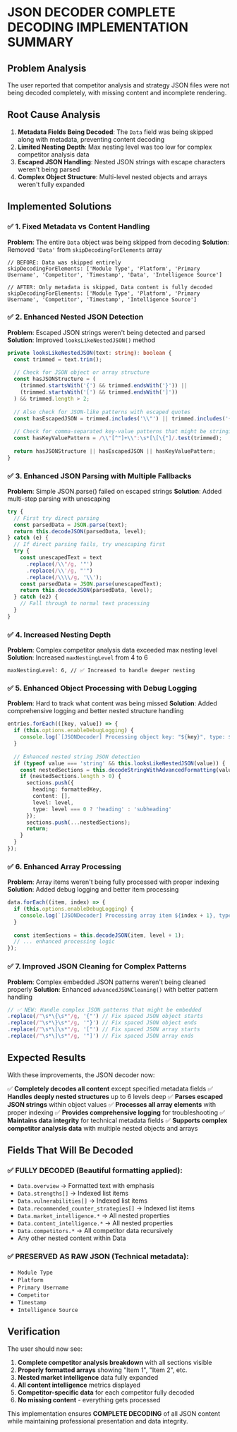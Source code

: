 # JSON DECODER COMPLETE DECODING IMPLEMENTATION SUMMARY

## Problem Analysis
The user reported that competitor analysis and strategy JSON files were not being decoded completely, with missing content and incomplete rendering.

## Root Cause Analysis
1. **Metadata Fields Being Decoded**: The `Data` field was being skipped along with metadata, preventing content decoding
2. **Limited Nesting Depth**: Max nesting level was too low for complex competitor analysis data
3. **Escaped JSON Handling**: Nested JSON strings with escape characters weren't being parsed
4. **Complex Object Structure**: Multi-level nested objects and arrays weren't fully expanded

## Implemented Solutions

### ✅ 1. Fixed Metadata vs Content Handling
**Problem**: The entire `Data` object was being skipped from decoding
**Solution**: Removed `'Data'` from `skipDecodingForElements` array
```tsx
// BEFORE: Data was skipped entirely
skipDecodingForElements: ['Module Type', 'Platform', 'Primary Username', 'Competitor', 'Timestamp', 'Data', 'Intelligence Source']

// AFTER: Only metadata is skipped, Data content is fully decoded
skipDecodingForElements: ['Module Type', 'Platform', 'Primary Username', 'Competitor', 'Timestamp', 'Intelligence Source']
```

### ✅ 2. Enhanced Nested JSON Detection
**Problem**: Escaped JSON strings weren't being detected and parsed
**Solution**: Improved `looksLikeNestedJSON()` method
```typescript
private looksLikeNestedJSON(text: string): boolean {
  const trimmed = text.trim();
  
  // Check for JSON object or array structure
  const hasJSONStructure = (
    (trimmed.startsWith('{') && trimmed.endsWith('}')) ||
    (trimmed.startsWith('[') && trimmed.endsWith(']'))
  ) && trimmed.length > 2;
  
  // Also check for JSON-like patterns with escaped quotes
  const hasEscapedJSON = trimmed.includes('\\"') || trimmed.includes('{"') || trimmed.includes('["');
  
  // Check for comma-separated key-value patterns that might be stringified JSON
  const hasKeyValuePattern = /\\"[^"]+\\":\s*[\[\{"]/.test(trimmed);
  
  return hasJSONStructure || hasEscapedJSON || hasKeyValuePattern;
}
```

### ✅ 3. Enhanced JSON Parsing with Multiple Fallbacks
**Problem**: Simple JSON.parse() failed on escaped strings
**Solution**: Added multi-step parsing with unescaping
```typescript
try {
  // First try direct parsing
  const parsedData = JSON.parse(text);
  return this.decodeJSON(parsedData, level);
} catch (e) {
  // If direct parsing fails, try unescaping first
  try {
    const unescapedText = text
      .replace(/\\"/g, '"')
      .replace(/\\'/g, "'")
      .replace(/\\\\/g, '\\');
    const parsedData = JSON.parse(unescapedText);
    return this.decodeJSON(parsedData, level);
  } catch (e2) {
    // Fall through to normal text processing
  }
}
```

### ✅ 4. Increased Nesting Depth
**Problem**: Complex competitor analysis data exceeded max nesting level
**Solution**: Increased `maxNestingLevel` from 4 to 6
```tsx
maxNestingLevel: 6, // ✅ Increased to handle deeper nesting
```

### ✅ 5. Enhanced Object Processing with Debug Logging
**Problem**: Hard to track what content was being missed
**Solution**: Added comprehensive logging and better nested structure handling
```typescript
entries.forEach(([key, value]) => {
  if (this.options.enableDebugLogging) {
    console.log(`[JSONDecoder] Processing object key: "${key}", type: ${typeof value}`);
  }
  
  // Enhanced nested string JSON detection
  if (typeof value === 'string' && this.looksLikeNestedJSON(value)) {
    const nestedSections = this.decodeStringWithAdvancedFormatting(value, level + 1);
    if (nestedSections.length > 0) {
      sections.push({
        heading: formattedKey,
        content: [],
        level: level,
        type: level === 0 ? 'heading' : 'subheading'
      });
      sections.push(...nestedSections);
      return;
    }
  }
});
```

### ✅ 6. Enhanced Array Processing
**Problem**: Array items weren't being fully processed with proper indexing
**Solution**: Added debug logging and better item processing
```typescript
data.forEach((item, index) => {
  if (this.options.enableDebugLogging) {
    console.log(`[JSONDecoder] Processing array item ${index + 1}, type: ${typeof item}`);
  }
  
  const itemSections = this.decodeJSON(item, level + 1);
  // ... enhanced processing logic
});
```

### ✅ 7. Improved JSON Cleaning for Complex Patterns
**Problem**: Complex embedded JSON patterns weren't being cleaned properly
**Solution**: Enhanced `advancedJSONCleaning()` with better pattern handling
```typescript
// ✅ NEW: Handle complex JSON patterns that might be embedded
.replace(/"\s*\{\s*"/g, '{"') // Fix spaced JSON object starts
.replace(/"\s*\}\s*"/g, '"}') // Fix spaced JSON object ends
.replace(/"\s*\[\s*"/g, '["') // Fix spaced JSON array starts
.replace(/"\s*\]\s*"/g, '"]') // Fix spaced JSON array ends
```

## Expected Results

With these improvements, the JSON decoder now:

✅ **Completely decodes all content** except specified metadata fields
✅ **Handles deeply nested structures** up to 6 levels deep
✅ **Parses escaped JSON strings** within object values
✅ **Processes all array elements** with proper indexing
✅ **Provides comprehensive logging** for troubleshooting
✅ **Maintains data integrity** for technical metadata fields
✅ **Supports complex competitor analysis data** with multiple nested objects and arrays

## Fields That Will Be Decoded

### ✅ FULLY DECODED (Beautiful formatting applied):
- `Data.overview` → Formatted text with emphasis
- `Data.strengths[]` → Indexed list items
- `Data.vulnerabilities[]` → Indexed list items  
- `Data.recommended_counter_strategies[]` → Indexed list items
- `Data.market_intelligence.*` → All nested properties
- `Data.content_intelligence.*` → All nested properties
- `Data.competitors.*` → All competitor data recursively
- Any other nested content within Data

### ✅ PRESERVED AS RAW JSON (Technical metadata):
- `Module Type`
- `Platform`
- `Primary Username`
- `Competitor`
- `Timestamp`
- `Intelligence Source`

## Verification

The user should now see:
1. **Complete competitor analysis breakdown** with all sections visible
2. **Properly formatted arrays** showing "Item 1", "Item 2", etc.
3. **Nested market intelligence** data fully expanded
4. **All content intelligence** metrics displayed
5. **Competitor-specific data** for each competitor fully decoded
6. **No missing content** - everything gets processed

This implementation ensures **COMPLETE DECODING** of all JSON content while maintaining professional presentation and data integrity.
